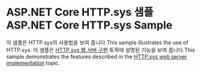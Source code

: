 # <a name="aspnet-core-httpsys-sample"></a><span data-ttu-id="9a0f0-101">ASP.NET Core HTTP.sys 샘플</span><span class="sxs-lookup"><span data-stu-id="9a0f0-101">ASP.NET Core HTTP.sys Sample</span></span>

<span data-ttu-id="9a0f0-102">이 샘플은 HTTP.sys의 사용법을 보여 줍니다.</span><span class="sxs-lookup"><span data-stu-id="9a0f0-102">This sample illustrates the use of HTTP.sys.</span></span> <span data-ttu-id="9a0f0-103">이 샘플은 [HTTP.sys 웹 서버 구현](https://docs.microsoft.com/aspnet/core/fundamentals/servers/httpsys) 토픽에 설명된 기능을 보여 줍니다.</span><span class="sxs-lookup"><span data-stu-id="9a0f0-103">This sample demonstrates the features described in the [HTTP.sys web server implementation](https://docs.microsoft.com/aspnet/core/fundamentals/servers/httpsys) topic.</span></span>
